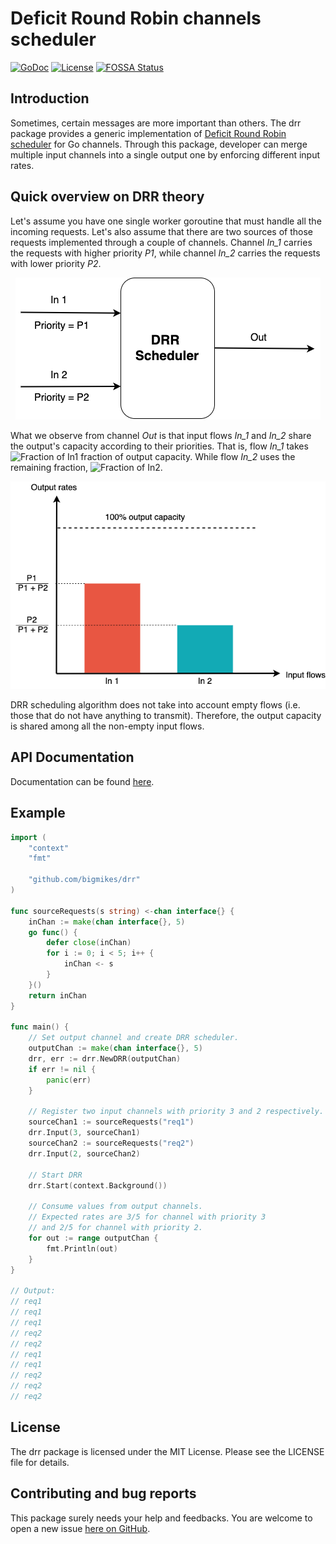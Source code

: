 # Deficit Round Robin channels scheduler

[![GoDoc][GoDoc-Image]][GoDoc-Url]
[![License][License-Image]][License-Url]
[![FOSSA Status][FOSSA-Image]][FOSSA-Url]

[GoDoc-Url]: https://godoc.org/github.com/bigmikes/drr
[GoDoc-Image]: https://godoc.org/github.com/bigmikes/drr?status.svg
[License-Url]: https://opensource.org/licenses/MIT
[License-Image]: https://img.shields.io/badge/License-MIT-yellow.svg
[FOSSA-Url]: https://app.fossa.io/projects/git%2Bgithub.com%2Fbigmikes%2Fdrr?ref=badge_shield
[FOSSA-Image]: https://app.fossa.io/api/projects/git%2Bgithub.com%2Fbigmikes%2Fdrr.svg?type=shield

## Introduction
Sometimes, certain messages are more important than others. The drr package provides a generic implementation of [Deficit Round Robin scheduler](https://en.wikipedia.org/wiki/Deficit_round_robin) for Go channels. Through this package, developer can merge multiple input channels into a single output one by enforcing different input rates. 

## Quick overview on DRR theory
Let's assume you have one single worker goroutine that must handle all the incoming requests. Let's also assume that there are two sources of those requests implemented through a couple of channels. Channel _In_1_ carries the requests with higher priority _P1_, while channel _In_2_ carries the requests with lower priority _P2_.

<p align="center">
  <img src="doc/img/drrschema.png">
</p>

What we observe from channel _Out_ is that input flows _In_1_ and _In_2_ share the output's capacity according to their priorities. That is, flow _In_1_ takes <img src="https://latex.codecogs.com/svg.latex?\inline&space;\fn_phv&space;\LARGE&space;\frac{P1}{P1&plus;P2}" title="Fraction of In1" /> fraction of output capacity. While flow _In_2_ uses the remaining fraction, <img src="https://latex.codecogs.com/svg.latex?\inline&space;\fn_phv&space;\LARGE&space;\frac{P2}{P1&plus;P2}" title="Fraction of In2" />.

<p align="center">
  <img src="doc/img/barchart.png">
</p>

DRR scheduling algorithm does not take into account empty flows (i.e. those that do not have anything to transmit). Therefore, the output capacity is shared among all the non-empty input flows.

## API Documentation
Documentation can be found [here](https://godoc.org/github.com/bigmikes/drr).

## Example
```Go
import (
	"context"
	"fmt"

	"github.com/bigmikes/drr"
)

func sourceRequests(s string) <-chan interface{} {
	inChan := make(chan interface{}, 5)
	go func() {
		defer close(inChan)
		for i := 0; i < 5; i++ {
			inChan <- s
		}
	}()
	return inChan
}

func main() {
	// Set output channel and create DRR scheduler.
	outputChan := make(chan interface{}, 5)
	drr, err := drr.NewDRR(outputChan)
	if err != nil {
		panic(err)
	}

	// Register two input channels with priority 3 and 2 respectively.
	sourceChan1 := sourceRequests("req1")
	drr.Input(3, sourceChan1)
	sourceChan2 := sourceRequests("req2")
	drr.Input(2, sourceChan2)

	// Start DRR
	drr.Start(context.Background())

	// Consume values from output channels.
	// Expected rates are 3/5 for channel with priority 3
	// and 2/5 for channel with priority 2.
	for out := range outputChan {
		fmt.Println(out)
	}
}

// Output:
// req1
// req1
// req1
// req2
// req2
// req1
// req1
// req2
// req2
// req2
```

## License 
The drr package is licensed under the MIT License. Please see the LICENSE file for details.

## Contributing and bug reports
This package surely needs your help and feedbacks. You are welcome to open a new issue [here on GitHub](https://github.com/bigmikes/drr/issues).
